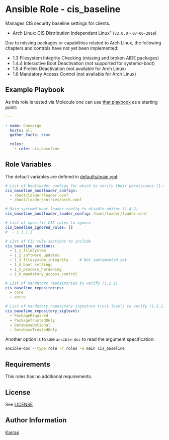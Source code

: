 # Ansible Role - cis\_baseline

Manages CIS security baseline settings for clients.

* Arch Linux: CIS Distribution Independent Linux" (`v2.0.0` - `07-06-2019`)

Due to missing packages or capabilities related to Arch Linux, the following
chapters and controls have not yet been implemented:

* 1.3 Filesystem Integrity Checking (missing and broken AIDE packages)
* 1.4.4 Interactive Boot Deactivation (not supported for systemd-boot)
* 1.5.4 Prelink Deactivation (not available for Arch Linux)
* 1.6 Mandatory Access Control (not available for Arch Linux)

## Example Playbook

As this role is tested via Molecule one can use [that
playbook](./molecule/default/converge.yml) as a starting point:

```yaml
---

- name: Converge
  hosts: all
  gather_facts: true

  roles:
    - role: cis_baseline
```

## Role Variables

The default variables are defined in [defaults/main.yml](./defaults/main.yml):

```yaml
# List of bootloader configs for which to verify their permissions (1.4.1)
cis_baseline_bootloader_configs:
  - /boot/loader/loader.conf
  - /boot/loader/entries/arch.conf

# Main systemd boot loader config to disable editor (1.4.2)
cis_baseline_bootloader_loader_config: /boot/loader/loader.conf

# List of specific CIS rules to ignore
cis_baseline_ignored_rules: []
#  - 1.1.1.1

# List of CIS rule sections to include
cis_baseline_sections:
  - 1_1_filesystem
  - 1_2_software_updates
  - 1_3_filesystem_integrity     # Not implemented yet
  - 1_4_boot_settings
  - 1_5_process_hardening
  - 1_6_mandatory_access_control

# List of mandatory repositories to verify (1.2.1)
cis_baseline_repositories:
  - core
  - extra

# List of mandatory repository signature trust levels to verify (1.2.2)
cis_baseline_repository_siglevel:
  - PackageRequired
  - PackageTrustedOnly
  - DatabaseOptional
  - DatabaseTrustedOnly
```

Another option is to use `ansible-doc` to read the argument specification:

```sh
ansible-doc --type role -r roles -e main cis_baseline
```

## Requirements

This roles has no additional requirements.

## License

See [LICENSE](./LICENSE)

## Author Information

[Karras](https://github.com/karras)
